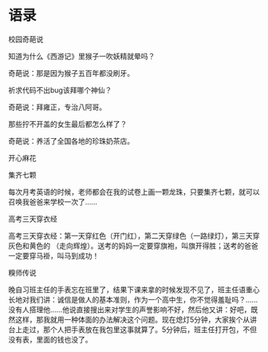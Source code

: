 # 语录

校园奇葩说 

知道为什么《西游记》里猴子一吹妖精就晕吗？ 

奇葩说：那是因为猴子五百年都没刷牙。 

祈求代码不出bug该拜哪个神仙？ 

奇葩说：拜雍正，专治八阿哥。 

那些拧不开盖的女生最后都怎么样了？ 

奇葩说：养活了全国各地的珍珠奶茶店。 

开心麻花 

集齐七颗 

每次月考英语的时候，老师都会在我的试卷上画一颗龙珠，只要集齐七颗，就可以召唤我爸爸来学校一次了…… 

高考三天穿衣经 

高考三天穿衣经：第一天穿红色（开门红），第二天穿绿色（一路绿灯），第三天穿灰色和黄色的 （走向辉煌）。送考的妈妈一定要穿旗袍，叫旗开得胜；送考的爸爸一定要穿马褂，叫马到成功！ 

糗师传说 

晚自习班主任的手表忘在班里了，结果下课来拿的时候发现不见了，班主任语重心长地对我们讲：诚信是做人的基本准则，作为一个高中生，你不觉得羞耻吗？……没有人搭理他……他说直接搜出来对学生的声誉影响不好，然后他又讲：好吧，既然这样，那我就用一种体面的办法解决这个问题。现在熄灯5分钟，大家挨个从讲台上走过，那个人把手表放在我包里这事就算了。5分钟后，班主任打开包，不但没有表，里面的钱也没了。